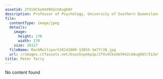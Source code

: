 ```yaml
---
assetid: 2fXs9CkoXmY042cUAugKAY
description: Professor of Psychology, University of Southern Queensland
file:
  contentType: image/jpeg
  details:
    image:
      height: 170
      width: 170
    size: 28127
  fileName: RackMultipart20141009-13853-1m77r28.jpg
  url: //images.ctfassets.net/bsux5spekp1p/2fXs9CkoXmY042cUAugKAY/513e9e44d6f55d7ef47126bcf77f7c5a/RackMultipart20141009-13853-1m77r28.jpg
title: Peter Terry
---
```

No content found
